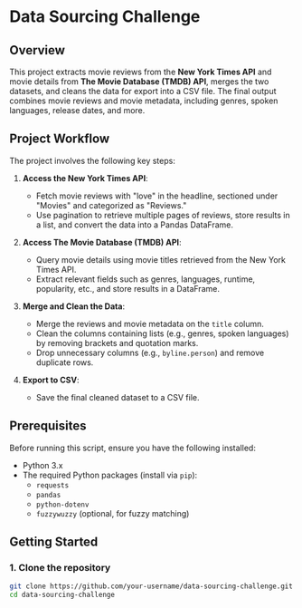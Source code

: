 # Data Sourcing Challenge

## Overview
This project extracts movie reviews from the **New York Times API** and movie details from **The Movie Database (TMDB) API**, merges the two datasets, and cleans the data for export into a CSV file. The final output combines movie reviews and movie metadata, including genres, spoken languages, release dates, and more.

## Project Workflow
The project involves the following key steps:

1. **Access the New York Times API**:
   - Fetch movie reviews with "love" in the headline, sectioned under "Movies" and categorized as "Reviews."
   - Use pagination to retrieve multiple pages of reviews, store results in a list, and convert the data into a Pandas DataFrame.

2. **Access The Movie Database (TMDB) API**:
   - Query movie details using movie titles retrieved from the New York Times API.
   - Extract relevant fields such as genres, languages, runtime, popularity, etc., and store results in a DataFrame.

3. **Merge and Clean the Data**:
   - Merge the reviews and movie metadata on the `title` column.
   - Clean the columns containing lists (e.g., genres, spoken languages) by removing brackets and quotation marks.
   - Drop unnecessary columns (e.g., `byline.person`) and remove duplicate rows.

4. **Export to CSV**:
   - Save the final cleaned dataset to a CSV file.

## Prerequisites

Before running this script, ensure you have the following installed:
- Python 3.x
- The required Python packages (install via `pip`):
  - `requests`
  - `pandas`
  - `python-dotenv`
  - `fuzzywuzzy` (optional, for fuzzy matching)

## Getting Started

### 1. Clone the repository
```bash
git clone https://github.com/your-username/data-sourcing-challenge.git
cd data-sourcing-challenge
